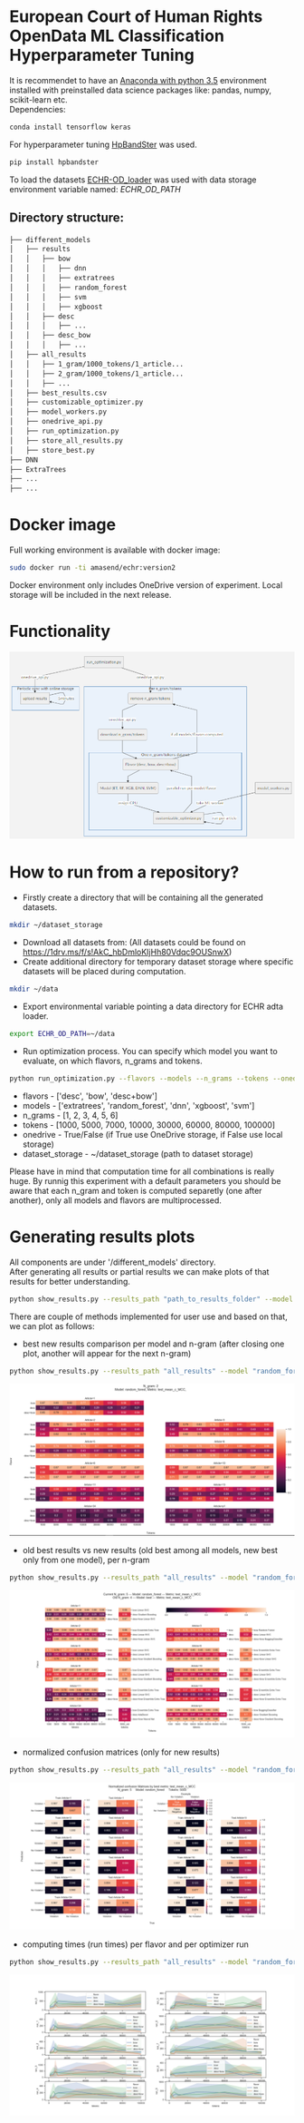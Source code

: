 
# European Court of Human Rights OpenData ML Classification Hyperparameter Tuning  

It is recommendet to have an [Anaconda with python 3.5](https://www.anaconda.com/distribution/#download-section) environment installed with preinstalled data science packages like: pandas, numpy, scikit-learn etc.  
Dependencies:  
```bash
conda install tensorflow keras
```  
For hyperparameter tuning [HpBandSter](https://github.com/automl/HpBandSter) was used.  
```bash
pip install hpbandster
```  
To load the datasets [ECHR-OD_loader](https://github.com/aquemy/ECHR-OD_loader) was used with data storage environment variable named: *ECHR_OD_PATH*  

## Directory structure:
```bash
├── different_models
│   ├── results
│   │   ├── bow
│   │   │	├── dnn
│   │   │	├── extratrees
│   │   │	├── random_forest
│   │   │	├── svm
│   │   │	├── xgboost
│   │   ├── desc
│   │   │	├── ...
│   │   ├── desc_bow
│   │   │	├── ...
│   ├── all_results
│   │   ├── 1_gram/1000_tokens/1_article...
│   │   ├── 2_gram/1000_tokens/1_article...
│   │   ├── ...
│   ├── best_results.csv
│   ├── customizable_optimizer.py
│   ├── model_workers.py
│   ├── onedrive_api.py
│   ├── run_optimization.py
│   ├── store_all_results.py
│   ├── store_best.py
├── DNN
├── ExtraTrees
├── ...
├── ...
```  
# Docker image
Full working environment is available with docker image:
```bash
sudo docker run -ti amasend/echr:version2
```  
Docker environment only includes OneDrive version of experiment. Local storage will be included in the next release.  
# Functionality
<img src="https://github.com/amasend/ECHR_hyperparameter_tuning/blob/master/mermaid_graph.PNG"/>    

# How to run from a repository?
 - Firstly create a directory that will be containing all the generated datasets.
```bash
mkdir ~/dataset_storage
```  
 - Download all datasets from:  (All datasets could be found on https://1drv.ms/f/s!AkC_hbDmloKIjHh80Vdqc9OUSnwX)
 - Create additional directory for temporary dataset storage where specific datasets will be placed during computation.
```bash
mkdir ~/data
```  
 - Export environmental variable pointing a data directory for ECHR adta loader.
```bash
export ECHR_OD_PATH=~/data
```  
 - Run optimization process. You can specify which model you want to evaluate, on which flavors, n_grams and tokens.
```bash
python run_optimization.py --flavors --models --n_grams --tokens --onedrive --dataset_storage
```  
 - flavors - ['desc', 'bow', 'desc+bow'] 
 - models - ['extratrees', 'random_forest', 'dnn', 'xgboost', 'svm']
 - n_grams - [1, 2, 3, 4, 5, 6] 
 - tokens - [1000, 5000, 7000, 10000, 30000, 60000, 80000, 100000]
 - onedrive - True/False (if True use OneDrive storage, if False use local storage) 
 - dataset_storage - ~/dataset_storage (path to dataset storage)
  
Please have in mind that computation time for all combinations is really huge. By runnig this experiment with a default parameters you should be aware that each n_gram and token is computed separetly (one after another), only all models and flavors are multiprocessed.

# Generating results plots  
All components are under '/different_models' directory.  
After generating all results or partial results we can make plots of that results for better understanding.  
```bash
python show_results.py --results_path "path_to_results_folder" --model "model_name" --n_grams "number_of_grams" --tokens "number_of_tokens" --flavor "flavor_name" --metric "metric_name_to_display" --option "which_plot_to_display"
```  
There are couple of methods implemented for user use and based on that, we can plot as follows:  

 - best new results comparison per model and n-gram (after closing one plot, another will appear for the next n-gram)

```bash
python show_results.py --results_path "all_results" --model "random_forest" --metric "test_mean_c_MCC" --option "new_best_results"
```  
<img src="https://github.com/amasend/ECHR_hyperparameter_tuning/blob/master/plots/new_results_best.PNG"/>

 - old best results vs new results (old best among all models, new best only from one model), per n-gram

```bash
python show_results.py --results_path "all_results" --model "random_forest" --metric "test_mean_c_MCC" --option "old_vs_new" --n_grams 5
```  
<img src="https://github.com/amasend/ECHR_hyperparameter_tuning/blob/master/plots/old_best_vs_new.png"/>

 - normalized confusion matrices (only for new results)

```bash
python show_results.py --results_path "all_results" --model "random_forest" --metric "test_mean_c_MCC" --option "confusion_matrix" --n_grams 5 --tokens 5000
```  
<img src="https://github.com/amasend/ECHR_hyperparameter_tuning/blob/master/plots/confusion_matrix.png"/>

 - computing times (run times) per flavor and per optimizer run

```bash
python show_results.py --results_path "all_results" --model "random_forest" --metric "test_mean_c_MCC" --option "computing_times" --n_grams 5 --tokens 5000
```  
<img src="https://github.com/amasend/ECHR_hyperparameter_tuning/blob/master/plots/computing_times.png"/>
